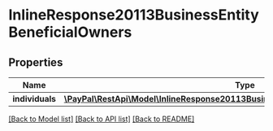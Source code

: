 # InlineResponse20113BusinessEntityBeneficialOwners

## Properties
Name | Type | Description | Notes
------------ | ------------- | ------------- | -------------
**individuals** | [**\PayPal\RestApi\Model\InlineResponse20113BusinessEntityBeneficialOwnersIndividuals[]**](InlineResponse20113BusinessEntityBeneficialOwnersIndividuals.md) |  | [optional] 

[[Back to Model list]](../README.md#documentation-for-models) [[Back to API list]](../README.md#documentation-for-api-endpoints) [[Back to README]](../README.md)


